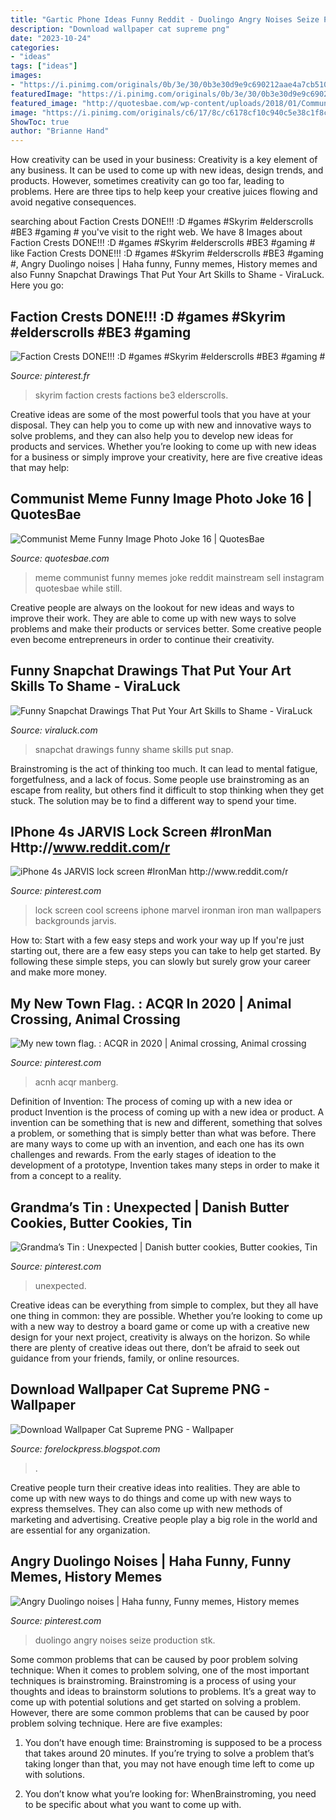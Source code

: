 ```yaml
---
title: "Gartic Phone Ideas Funny Reddit - Duolingo Angry Noises Seize Production Stk"
description: "Download wallpaper cat supreme png"
date: "2023-10-24"
categories:
- "ideas"
tags: ["ideas"]
images:
- "https://i.pinimg.com/originals/0b/3e/30/0b3e30d9e9c690212aae4a7cb510ac47.jpg"
featuredImage: "https://i.pinimg.com/originals/0b/3e/30/0b3e30d9e9c690212aae4a7cb510ac47.jpg"
featured_image: "http://quotesbae.com/wp-content/uploads/2018/01/Communist-Meme-Funny-Image-Photo-Joke-16.jpg"
image: "https://i.pinimg.com/originals/c6/17/8c/c6178cf10c940c5e38c1f8cb589a502c.jpg"
ShowToc: true
author: "Brianne Hand"
---
```



How creativity can be used in your business:
Creativity is a key element of any business. It can be used to come up with new ideas, design trends, and products. However, sometimes creativity can go too far, leading to problems. Here are three tips to help keep your creative juices flowing and avoid negative consequences.

	

		
searching about Faction Crests DONE!!! :D #games #Skyrim #elderscrolls #BE3 #gaming # you've visit to the right web. We have 8 Images about Faction Crests DONE!!! :D #games #Skyrim #elderscrolls #BE3 #gaming # like Faction Crests DONE!!! :D #games #Skyrim #elderscrolls #BE3 #gaming #, Angry Duolingo noises | Haha funny, Funny memes, History memes and also Funny Snapchat Drawings That Put Your Art Skills to Shame - ViraLuck. Here you go:
		
    
## Faction Crests DONE!!! :D #games #Skyrim #elderscrolls #BE3 #gaming #

<img loading=lazy src="https://i.pinimg.com/originals/0b/3e/30/0b3e30d9e9c690212aae4a7cb510ac47.jpg" onerror="this.onerror=null;this.src='https://tse4.mm.bing.net/th?id=OIP.CXmTLZA5VEI-opNh8eAAxAHaKQ&amp;pid=15.1';" alt="Faction Crests DONE!!! :D #games #Skyrim #elderscrolls #BE3 #gaming #">

_Source: pinterest.fr_

>skyrim faction crests factions be3 elderscrolls. 

	

Creative ideas are some of the most powerful tools that you have at your disposal. They can help you to come up with new and innovative ways to solve problems, and they can also help you to develop new ideas for products and services. Whether you’re looking to come up with new ideas for a business or simply improve your creativity, here are five creative ideas that may help: 

    
## Communist Meme Funny Image Photo Joke 16 | QuotesBae

<img loading=lazy src="http://quotesbae.com/wp-content/uploads/2018/01/Communist-Meme-Funny-Image-Photo-Joke-16.jpg" onerror="this.onerror=null;this.src='https://tse2.mm.bing.net/th?id=OIP.r0A_UfVI6-XRBWD3wjJH1gHaLH&amp;pid=15.1';" alt="Communist Meme Funny Image Photo Joke 16 | QuotesBae">

_Source: quotesbae.com_

>meme communist funny memes joke reddit mainstream sell instagram quotesbae while still. 

	

Creative people are always on the lookout for new ideas and ways to improve their work. They are able to come up with new ways to solve problems and make their products or services better. Some creative people even become entrepreneurs in order to continue their creativity.

    
## Funny Snapchat Drawings That Put Your Art Skills To Shame - ViraLuck

<img loading=lazy src="https://imgix.ranker.com/user_node_img/50043/1000847237/original/1-photo-u1?w=650&amp;q=50&amp;fm=jpg" onerror="this.onerror=null;this.src='https://tse1.mm.bing.net/th?id=OIP.xWfm9NNeIkgosYNFZ1x7DgHaLJ&amp;pid=15.1';" alt="Funny Snapchat Drawings That Put Your Art Skills to Shame - ViraLuck">

_Source: viraluck.com_

>snapchat drawings funny shame skills put snap. 

	

Brainstroming is the act of thinking too much. It can lead to mental fatigue, forgetfulness, and a lack of focus. Some people use brainstroming as an escape from reality, but others find it difficult to stop thinking when they get stuck. The solution may be to find a different way to spend your time.

    
## IPhone 4s JARVIS Lock Screen #IronMan Http://www.reddit.com/r

<img loading=lazy src="https://i.pinimg.com/originals/c6/17/8c/c6178cf10c940c5e38c1f8cb589a502c.jpg" onerror="this.onerror=null;this.src='https://tse2.mm.bing.net/th?id=OIP.xPeoAeBeNHmqSTzKB4lcTgHaLH&amp;pid=15.1';" alt="iPhone 4s JARVIS lock screen #IronMan http://www.reddit.com/r">

_Source: pinterest.com_

>lock screen cool screens iphone marvel ironman iron man wallpapers backgrounds jarvis. 

	

How to: Start with a few easy steps and work your way up
If you're just starting out, there are a few easy steps you can take to help get started. By following these simple steps, you can slowly but surely grow your career and make more money.

    
## My New Town Flag. : ACQR In 2020 | Animal Crossing, Animal Crossing

<img loading=lazy src="https://i.pinimg.com/736x/ea/34/0f/ea340f50d0f7865720aa49f3ce76ed0e.jpg" onerror="this.onerror=null;this.src='https://tse4.mm.bing.net/th?id=OIP.ThlrGGSIy619yoD4lFFSuAHaEK&amp;pid=15.1';" alt="My new town flag. : ACQR in 2020 | Animal crossing, Animal crossing">

_Source: pinterest.com_

>acnh acqr manberg. 

	

Definition of Invention: The process of coming up with a new idea or product
Invention is the process of coming up with a new idea or product. A invention can be something that is new and different, something that solves a problem, or something that is simply better than what was before. There are many ways to come up with an invention, and each one has its own challenges and rewards. From the early stages of ideation to the development of a prototype, Invention takes many steps in order to make it from a concept to a reality.

    
## Grandma’s Tin : Unexpected | Danish Butter Cookies, Butter Cookies, Tin

<img loading=lazy src="https://i.pinimg.com/originals/b0/92/36/b092360f38e555b6e2faf05317b101b8.jpg" onerror="this.onerror=null;this.src='https://tse2.mm.bing.net/th?id=OIP.GQK7D0FwzC5N8weAbG5DdgHaNK&amp;pid=15.1';" alt="Grandma’s Tin : Unexpected | Danish butter cookies, Butter cookies, Tin">

_Source: pinterest.com_

>unexpected. 

	

Creative ideas can be everything from simple to complex, but they all have one thing in common: they are possible. Whether you’re looking to come up with a new way to destroy a board game or come up with a creative new design for your next project, creativity is always on the horizon. So while there are plenty of creative ideas out there, don’t be afraid to seek out guidance from your friends, family, or online resources.

    
## Download Wallpaper Cat Supreme PNG - Wallpaper

<img loading=lazy src="https://i.pinimg.com/originals/c1/14/39/c11439058e99e260ac1e7be1a30a7365.jpg" onerror="this.onerror=null;this.src='https://tse1.mm.bing.net/th?id=OIP.xxZTMonFUwStToMnkfNi0AHaHP&amp;pid=15.1';" alt="Download Wallpaper Cat Supreme PNG - Wallpaper">

_Source: forelockpress.blogspot.com_

>. 

	

Creative people turn their creative ideas into realities. They are able to come up with new ways to do things and come up with new ways to express themselves. They can also come up with new methods of marketing and advertising. Creative people play a big role in the world and are essential for any organization.

    
## Angry Duolingo Noises | Haha Funny, Funny Memes, History Memes

<img loading=lazy src="https://i.pinimg.com/736x/09/7a/32/097a32343b37b684bb0c2ad2f187376c.jpg" onerror="this.onerror=null;this.src='https://tse2.mm.bing.net/th?id=OIP.5MjaF-Eo0JkBaCRNP5lhMgHaI7&amp;pid=15.1';" alt="Angry Duolingo noises | Haha funny, Funny memes, History memes">

_Source: pinterest.com_

>duolingo angry noises seize production stk. 

	

Some common problems that can be caused by poor problem solving technique:
When it comes to problem solving, one of the most important techniques is brainstroming. Brainstroming is a process of using your thoughts and ideas to brainstorm solutions to problems. It’s a great way to come up with potential solutions and get started on solving a problem. However, there are some common problems that can be caused by poor problem solving technique. Here are five examples:
1) You don’t have enough time: Brainstroming is supposed to be a process that takes around 20 minutes. If you’re trying to solve a problem that’s taking longer than that, you may not have enough time left to come up with solutions.

2) You don’t know what you’re looking for: WhenBrainstroming, you need to be specific about what you want to come up with.

